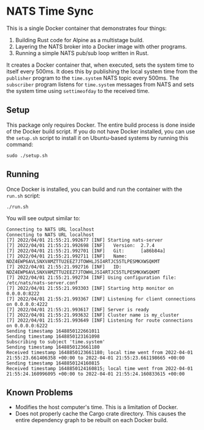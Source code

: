 # NATS Time Sync

This is a single Docker container that demonstrates four things:
  1. Building Rust code for Alpine as a multistage build.
  2. Layering the NATS broker into a Docker image with other programs.
  3. Running a simple NATS pub/sub loop written in Rust.

It creates a Docker container that, when executed, sets the system time
to itself every 500ms.  It does this by publishing the local system time
from the `publisher` program to the `time.system` NATS topic every
500ms.  The `subscriber` program listens for `time.system` messages from
NATS and sets the system time using `settimeofday` to the received time.

## Setup

This package only requires Docker.  The entire build process is done
inside of the Docker build script.  If you do not have Docker installed,
you can use the `setup.sh` script to install it on Ubuntu-based systems
by running this command:

```
sudo ./setup.sh
```

## Running

Once Docker is installed, you can build and run the container with the
`run.sh` script:

```
./run.sh
```

You will see output similar to:

```
Connecting to NATS URL localhost
Connecting to NATS URL localhost
[7] 2022/04/01 21:55:21.992677 [INF] Starting nats-server
[7] 2022/04/01 21:55:21.992698 [INF]   Version:  2.7.4
[7] 2022/04/01 21:55:21.992701 [INF]   Git:      [a86b84a]
[7] 2022/04/01 21:55:21.992711 [INF]   Name:     NDZ4EWP6AVLSNXVAMZTTU2EEZ7JTOWHLJ5I4RTJC55TLPESMKXWSQKMT
[7] 2022/04/01 21:55:21.992716 [INF]   ID:       NDZ4EWP6AVLSNXVAMZTTU2EEZ7JTOWHLJ5I4RTJC55TLPESMKXWSQKMT
[7] 2022/04/01 21:55:21.992734 [INF] Using configuration file: /etc/nats/nats-server.conf
[7] 2022/04/01 21:55:21.993303 [INF] Starting http monitor on 0.0.0.0:8222
[7] 2022/04/01 21:55:21.993367 [INF] Listening for client connections on 0.0.0.0:4222
[7] 2022/04/01 21:55:21.993617 [INF] Server is ready
[7] 2022/04/01 21:55:21.993632 [INF] Cluster name is my_cluster
[7] 2022/04/01 21:55:21.993649 [INF] Listening for route connections on 0.0.0.0:6222
Sending timestamp 1648850122661011
Sending timestamp 1648850123161098
Subscribing to subject 'time.system'
Sending timestamp 1648850123661180
Received timestamp 1648850123661180; local time went from 2022-04-01 21:55:23.661406358 +00:00 to 2022-04-01 21:55:23.661198665 +00:00
Sending timestamp 1648850124160815
Received timestamp 1648850124160815; local time went from 2022-04-01 21:55:24.160996095 +00:00 to 2022-04-01 21:55:24.160833615 +00:00
```

## Known Problems

  - Modifies the host computer's time. This is a limitation of Docker.
  - Does not properly cache the Cargo crate directory.  This causes the
    entire dependency graph to be rebuilt on each Docker build.
